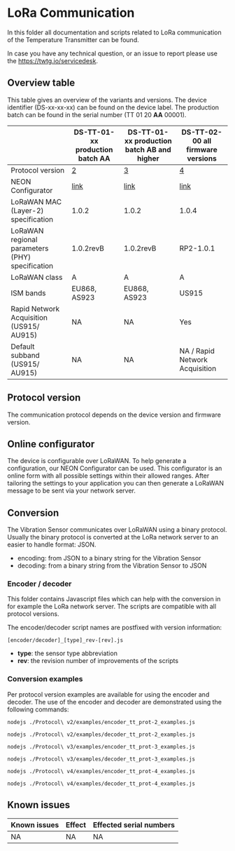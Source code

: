 # LoRa Communication

In this folder all documentation and scripts related to LoRa communication of the Temperature Transmitter can be found.

In case you have any technical question, or an issue to report please use the https://twtg.io/servicedesk.

## Overview table

This table gives an overview of the variants and versions.
The device identifier (DS-xx-xx-xx) can be found on the device label.
The production batch can be found in the serial number (TT 01 20 **AA** 00001).

|                                                 | DS-TT-01-xx production batch AA                       | DS-TT-01-xx production batch AB and higher            | DS-TT-02-00 all firmware versions                     |
| ----------------------------------------------- | ----------------------------------------------------- | ----------------------------------------------------- | ----------------------------------------------------- |
| Protocol version                                | [2](./Protocol%20v2/)                                 | [3](./Protocol%20v3/)                                 | [4](./Protocol%20v4/)                                 |
| NEON Configurator                               | [link](https://neon-configurator.twtg.io/neon/tt/v2/) | [link](https://neon-configurator.twtg.io/neon/tt/v3/) | [link](https://neon-configurator.twtg.io/neon/tt/v4/) |
| LoRaWAN MAC (Layer-2) specification             | 1.0.2                                                 | 1.0.2                                                 | 1.0.4                                                 |
| LoRaWAN regional parameters (PHY) specification | 1.0.2revB                                             | 1.0.2revB                                             | RP2-1.0.1                                             |
| LoRaWAN class                                   | A                                                     | A                                                     | A                                                     |
| ISM bands                                       | EU868, AS923                                          | EU868, AS923                                          | US915                                                 |
| Rapid Network Acquisition (US915/ AU915)        | NA                                                    | NA                                                    | Yes                                                   |
| Default subband (US915/ AU915)                  | NA                                                    | NA                                                    | NA / Rapid Network Acquisition                        |

## Protocol version

The communication protocol depends on the device version and firmware version.

## Online configurator

The device is configurable over LoRaWAN.
To help generate a configuration, our NEON Configurator can be used.
This configurator is an online form with all possible settings within their allowed ranges.
After tailoring the settings to your application you can then generate a LoRaWAN message to be sent via your network server.

## Conversion

The Vibration Sensor communicates over LoRaWAN using a binary protocol.
Usually the binary protocol is converted at the LoRa network server to an easier to handle format: JSON.

- encoding: from JSON to a binary string for the Vibration Sensor
- decoding: from a binary string from the Vibration Sensor to JSON

### Encoder / decoder

This folder contains Javascript files which can help with the conversion in for example the LoRa network server.
The scripts are compatible with all protocol versions.

The encoder/decoder script names are postfixed with version information:

    [encoder/decoder]_[type]_rev-[rev].js

- **type**: the sensor type abbreviation
- **rev**: the revision number of improvements of the scripts

### Conversion examples

Per protocol version examples are available for using the encoder and decoder.
The use of the encoder and decoder are demonstrated using the following commands:

```
nodejs ./Protocol\ v2/examples/encoder_tt_prot-2_examples.js

nodejs ./Protocol\ v2/examples/decoder_tt_prot-2_examples.js

nodejs ./Protocol\ v3/examples/encoder_tt_prot-3_examples.js

nodejs ./Protocol\ v3/examples/decoder_tt_prot-3_examples.js

nodejs ./Protocol\ v4/examples/encoder_tt_prot-4_examples.js

nodejs ./Protocol\ v4/examples/decoder_tt_prot-4_examples.js
```

## Known issues

| Known issues | Effect | Effected serial numbers |
| ------------ | ------ | ----------------------- |
| NA           | NA     | NA                      |
